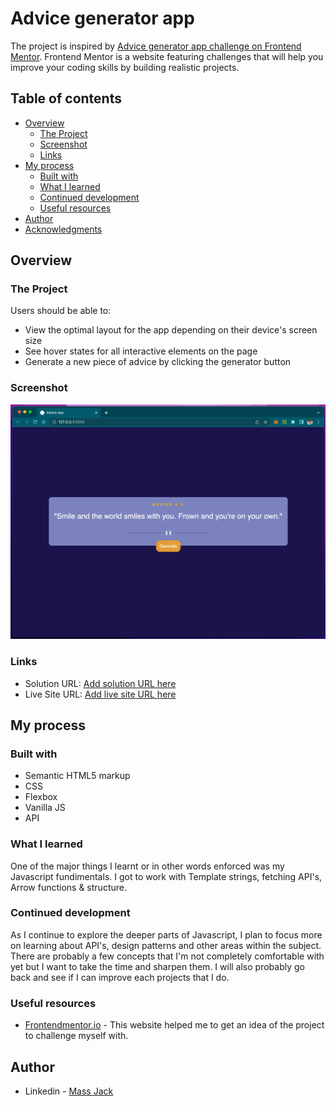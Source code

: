 # Advice generator app

The project is inspired by [Advice generator app challenge on Frontend Mentor](https://www.frontendmentor.io/challenges/advice-generator-app-QdUG-13db). Frontend Mentor is a website featuring challenges that will help you improve your coding skills by building realistic projects.

## Table of contents

- [Overview](#overview)
  - [The Project](#the-project)
  - [Screenshot](#screenshot)
  - [Links](#links)
- [My process](#my-process)
  - [Built with](#built-with)
  - [What I learned](#what-i-learned)
  - [Continued development](#continued-development)
  - [Useful resources](#useful-resources)
- [Author](#author)
- [Acknowledgments](#acknowledgments)

## Overview

### The Project

Users should be able to:

- View the optimal layout for the app depending on their device's screen size
- See hover states for all interactive elements on the page
- Generate a new piece of advice by clicking the generator button

### Screenshot
![Advice shot](./images/advice.png)


### Links

- Solution URL: [Add solution URL here](https://your-solution-url.com)
- Live Site URL: [Add live site URL here](https://your-live-site-url.com)

## My process

### Built with

- Semantic HTML5 markup
- CSS
- Flexbox
- Vanilla JS
- API

### What I learned

One of the major things I learnt or in other words enforced was my Javascript fundimentals. I got to work with Template strings, fetching API's, Arrow functions & structure.  

### Continued development

As I continue to explore the deeper parts of Javascript, I plan to focus more on learning about API's, design patterns and other areas within the subject. There are probably a few concepts that I'm not completely comfortable with yet but I want to take the time and sharpen them. I will also probably go back and see if I can improve each projects that I do.

### Useful resources

- [Frontendmentor.io](https://www.frontendmentor.io) - This website helped me to get an idea of the project to challenge myself with.

## Author

- Linkedin - [Mass Jack](https://www.linkedin.com/in/massjack)
